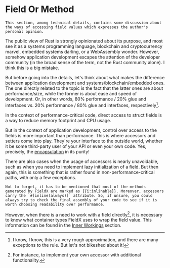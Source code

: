 # Field Or Method

```admonish warning
This section, among technical details, contains some discussion about the ways of accessing field values which expresses the author's personal opinion.
```

The public view of Rust is strongly opinionated about its purpose, and most see it as a systems programming language, blockchain and cryptocurrency marvel, embedded systems darling, or a WebAssembly wonder. However, somehow application development escapes the attention of the developer community (in the broad sense of the term, not the Rust community alone). I think this is a big mistake.

But before going into the details, let's think about what makes the difference between application development and systems/blockchain/embedded ones. The one directly related to the topic is the fact that the latter ones are about performance/size, while the former is about ease and speed of development. Or, in other words, 80% performance / 20% glue and interfaces vs. 20% performance / 80% glue and interfaces, respectively[^dont_correct_me].

In the context of performance-critical code, direct access to struct fields is a way to reduce memory footprint and CPU usage.

But in the context of application development, control over access to the fields is more important than performance. This is where accessors and setters come into play. They're your interface to the outside world, whether it be some third-party user of your API or even your own code. Yes, precisely, the [encapsulation](https://en.wikipedia.org/wiki/Encapsulation_(computer_programming)) in its purity!

There are also cases when the usage of accessors is nearly unavoidable, such as when you need to implement lazy initialization of a field. But then again, this is something that is rather found in non-performance-critical paths, with only a few exceptions.

```admonish tip
Not to forget, it has to be mentioned that most of the methods generated by FieldX are marked as {{i:inlinable}}. Moreover, accessors carry the `#[inline(always)]` attribute. So, if unsure, you could always try to check the final assembly of your code to see if it is worth choosing readability over performance.
```

However, when there is a need to work with a field directly[^when_direct_access], it is necessary to know what container types FieldX uses to wrap the field value. This information can be found in the [Inner Workings](../inner_workings.md) section.

[^dont_correct_me]: I know, I know, this is a very rough approximation, and there are many exceptions to the rule. But let's not bikeshed about it!
[^when_direct_access]: For instance, to implement your own accessor with additional functionality.
